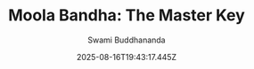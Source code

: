 ---
title: "Moola Bandha: The Master Key"
date: "2025-08-16T19:43:17.445Z"
author: "Swami Buddhananda"
read_year: "NO"
recommendation: '3'
url: /bookshelf/moola-bandha-the-master-key
---